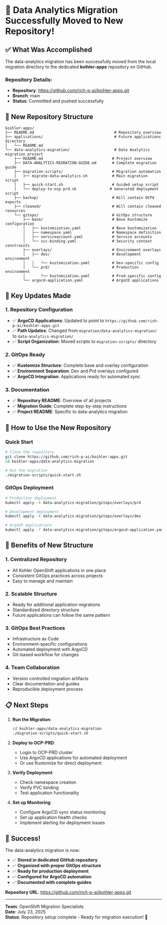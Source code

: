 # 🎉 Data Analytics Migration Successfully Moved to New Repository!

## ✅ **What Was Accomplished**

The data-analytics migration has been successfully moved from the local migration directory to the dedicated **koihler-apps** repository on GitHub.

### Repository Details:
- **Repository**: https://github.com/rich-p-ai/koihler-apps.git
- **Branch**: main
- **Status**: Committed and pushed successfully

## 📁 **New Repository Structure**

```
koihler-apps/
├── README.md                                    # Repository overview
├── applications/                                # Future applications directory
│   └── README.md
└── data-analytics-migration/                    # Data Analytics migration project
    ├── README.md                               # Project overview
    ├── DATA-ANALYTICS-MIGRATION-GUIDE.md       # Complete migration guide
    ├── migration-scripts/                      # Migration automation
    │   ├── migrate-data-analytics.sh           # Main migration script
    │   ├── quick-start.sh                      # Guided setup script
    │   └── deploy-to-ocp-prd.sh               # Generated deployment script
    ├── backup/                                 # Will contain OCP4 exports
    ├── cleaned/                                # Will contain cleaned resources
    └── gitops/                                 # GitOps structure
        ├── base/                               # Base Kustomize configuration
        │   ├── kustomization.yaml              # Base kustomization
        │   ├── namespace.yaml                  # Namespace definition
        │   ├── serviceaccount.yaml             # Service accounts
        │   └── scc-binding.yaml                # Security context constraints
        ├── overlays/                           # Environment overlays
        │   ├── dev/                            # Development environment
        │   │   └── kustomization.yaml          # Dev-specific config
        │   └── prd/                            # Production environment
        │       └── kustomization.yaml          # Prod-specific config
        └── argocd-application.yaml             # ArgoCD applications
```

## 🔧 **Key Updates Made**

### 1. Repository Configuration
- ✅ **ArgoCD Applications**: Updated to point to `https://github.com/rich-p-ai/koihler-apps.git`
- ✅ **Path Updates**: Changed from `migration/data-analytics-migration/` to `data-analytics-migration/`
- ✅ **Script Organization**: Moved scripts to `migration-scripts/` directory

### 2. GitOps Ready
- ✅ **Kustomize Structure**: Complete base and overlay configuration
- ✅ **Environment Separation**: Dev and Prd overlays configured
- ✅ **ArgoCD Integration**: Applications ready for automated sync

### 3. Documentation
- ✅ **Repository README**: Overview of all projects
- ✅ **Migration Guide**: Complete step-by-step instructions
- ✅ **Project README**: Specific to data-analytics migration

## 🚀 **How to Use the New Repository**

### Quick Start
```bash
# Clone the repository
git clone https://github.com/rich-p-ai/koihler-apps.git
cd koihler-apps/data-analytics-migration

# Run the migration
./migration-scripts/quick-start.sh
```

### GitOps Deployment
```bash
# Production deployment
kubectl apply -k data-analytics-migration/gitops/overlays/prd

# Development deployment  
kubectl apply -k data-analytics-migration/gitops/overlays/dev

# ArgoCD applications
kubectl apply -f data-analytics-migration/gitops/argocd-application.yaml
```

## 🎯 **Benefits of New Structure**

### 1. **Centralized Repository**
- All Kohler OpenShift applications in one place
- Consistent GitOps practices across projects
- Easy to manage and maintain

### 2. **Scalable Structure**
- Ready for additional application migrations
- Standardized directory structure
- Future applications can follow the same pattern

### 3. **GitOps Best Practices**
- Infrastructure as Code
- Environment-specific configurations
- Automated deployment with ArgoCD
- Git-based workflow for changes

### 4. **Team Collaboration**
- Version controlled migration artifacts
- Clear documentation and guides
- Reproducible deployment process

## 📋 **Next Steps**

1. **Run the Migration**:
   ```bash
   cd koihler-apps/data-analytics-migration
   ./migration-scripts/quick-start.sh
   ```

2. **Deploy to OCP-PRD**:
   - Login to OCP-PRD cluster
   - Use ArgoCD applications for automated deployment
   - Or use Kustomize for direct deployment

3. **Verify Deployment**:
   - Check namespace creation
   - Verify PVC binding
   - Test application functionality

4. **Set up Monitoring**:
   - Configure ArgoCD sync status monitoring
   - Set up application health checks
   - Implement alerting for deployment issues

## 🎉 **Success!**

The data-analytics migration is now:
- ✅ **Stored in dedicated GitHub repository**
- ✅ **Organized with proper GitOps structure**
- ✅ **Ready for production deployment**
- ✅ **Configured for ArgoCD automation**
- ✅ **Documented with complete guides**

**Repository URL**: https://github.com/rich-p-ai/koihler-apps.git

---

**Team**: OpenShift Migration Specialists  
**Date**: July 23, 2025  
**Status**: Repository setup complete - Ready for migration execution! 🚀
